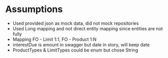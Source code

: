 # Assumptions

- Used provided json as mock data, did not mock repositories
- Used Long mapping and not direct entity mapping since entities are not fully
- Mapping FO - Limit 1:1, FO - Product 1:N
- interestDue is amount in swagger but date in story, will keep date
- ProductTypes & LimitTypes could be enum but chose String
